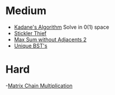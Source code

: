 # Medium
- [Kadane's Algorithm](https://www.geeksforgeeks.org/problems/kadanes-algorithm-1587115620/1?itm_source=geeksforgeeks&itm_medium=article&itm_campaign=practice_card) Solve in 0(1) space
- [Stickler Thief](https://www.geeksforgeeks.org/problems/stickler-theif-1587115621/1?itm_source=geeksforgeeks&itm_medium=article&itm_campaign=practice_card)
- [Max Sum without Adjacents 2](http://geeksforgeeks.org/problems/max-sum-without-adjacents-2/1?itm_source=geeksforgeeks&itm_medium=article&itm_campaign=practice_card)
- [Unique BST's](https://www.geeksforgeeks.org/problems/unique-bsts-1587115621/1?itm_source=geeksforgeeks&itm_medium=article&itm_campaign=practice_card)

# Hard
-[Matrix Chain Multiplication](https://www.geeksforgeeks.org/problems/matrix-chain-multiplication0303/1?itm_source=geeksforgeeks&itm_medium=article&itm_campaign=practice_card)

